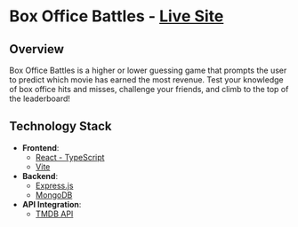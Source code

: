 # Box Office Battles - [Live Site](http://d355ns06s6j0t6.cloudfront.net/)
## Overview
Box Office Battles is a higher or lower guessing game that prompts the user to predict which movie has earned the most revenue. Test your knowledge of box office hits and misses, challenge your friends, and climb to the top of the leaderboard!

## Technology Stack
- **Frontend**: 
  - [React - TypeScript](https://reactjs.org/)
  - [Vite](https://vitejs.dev/)
- **Backend**: 
  - [Express.js](https://expressjs.com/)
  - [MongoDB](https://www.mongodb.com/)
- **API Integration**: 
  - [TMDB API](https://developer.themoviedb.org/reference/intro/getting-started)
